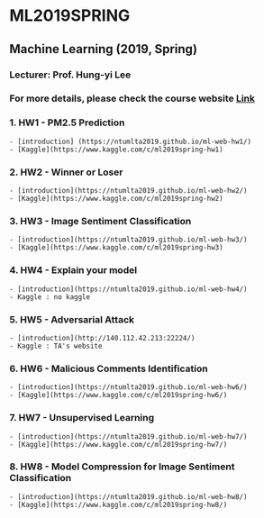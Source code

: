 # ML2019SPRING
## Machine Learning (2019, Spring) 
### Lecturer: Prof. Hung-yi Lee

### For more details, please check the course website [Link](http://speech.ee.ntu.edu.tw/~tlkagk/courses_ML19.html)

### 1. HW1 - PM2.5 Prediction  
    - [introduction] (https://ntumlta2019.github.io/ml-web-hw1/)
    - [Kaggle](https://www.kaggle.com/c/ml2019spring-hw1)

### 2. HW2 - Winner or Loser  
    - [introduction](https://ntumlta2019.github.io/ml-web-hw2/)
    - [Kaggle](https://www.kaggle.com/c/ml2019spring-hw2)

### 3. HW3 - Image Sentiment Classification  
    - [introduction](https://ntumlta2019.github.io/ml-web-hw3/)  
    - [Kaggle](https://www.kaggle.com/c/ml2019spring-hw3)

### 4. HW4 - Explain your model  
    - [introduction](https://ntumlta2019.github.io/ml-web-hw4/)
    - Kaggle : no kaggle   
    
### 5. HW5 - Adversarial Attack
    - [introduction](http://140.112.42.213:22224/)
    - Kaggle : TA's website

### 6. HW6 - Malicious Comments Identification
    - [introduction](https://ntumlta2019.github.io/ml-web-hw6/)
    - [Kaggle](https://www.kaggle.com/c/ml2019spring-hw6/)
    
### 7. HW7 - Unsupervised Learning
    - [introduction](https://ntumlta2019.github.io/ml-web-hw7/)
    - [Kaggle](https://www.kaggle.com/c/ml2019spring-hw7/)
    
### 8. HW8 - Model Compression for Image Sentiment Classification
    - [introduction](https://ntumlta2019.github.io/ml-web-hw8/)
    - [Kaggle](https://www.kaggle.com/c/ml2019spring-hw8/)  
 
 

